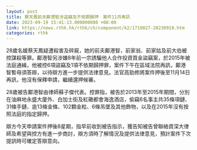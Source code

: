 ```yaml
---
layout: post
title: 蔡天鳳前夫鄺港智涉盜竊及不依期歸押　案件11月再訊
date: 2023-09-19 15:41:13.000000000 +08:00
link: https://news.rthk.hk/rthk/ch/component/k2/1719027-20230919.htm
categories: rthk
---
```


28歲名媛蔡天鳳疑遭殺害及碎屍，她的前夫鄺港智，前家翁、前家姑及前大伯被控謀殺等罪。鄺港智另涉嫌8年前一宗誘騙他人合作投資買金盜竊案，於2015年被法庭通緝，他被控6項盜竊及1項不依期歸押罪，案件下午在區域法院再訊，鄺港智暫毋須答辯，以待辯方進一步提供法律意見。法官高勁修將案件押後至11月14日再訊，他沒有保釋申請，繼續還押候審。

28歲被告鄺港智由律師蘇子傑代表。控罪指，被告於2013年至2015年期間，分別在油麻地永盛大廈外、白加士街及紅磡都會海逸酒店，偷竊6名事主共35條項鏈、31條手鏈、逾13條金條、102顆金粒、6條吊墜及其他飾物，以及在2015年沒有按照法庭的指定歸押。

辯方今天申請案件押後8星期，指早前收到被告指示，獲告知被告曾聯絡資深大律師及希望與控方有進一步商討，辯方須時了解情況及提供法律意見，預計案件下次提訊時可確定答辯意向。
